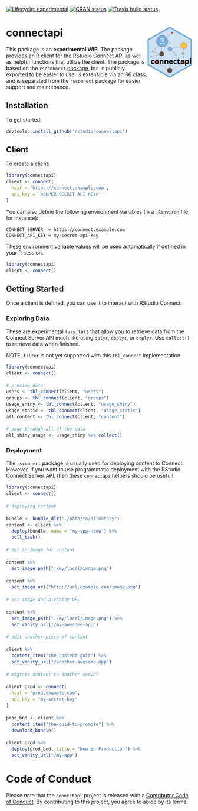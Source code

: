 
<!-- README.md is generated from README.Rmd. Please edit that file -->

<!-- badges: start -->

[![Lifecycle:
experimental](https://img.shields.io/badge/lifecycle-experimental-orange.svg)](https://www.tidyverse.org/lifecycle/#experimental)
[![CRAN
status](https://www.r-pkg.org/badges/version/connectapi)](https://cran.r-project.org/package=connectapi)
[![Travis build
status](https://travis-ci.org/rstudio/connectapi.svg?branch=master)](https://travis-ci.org/rstudio/connectapi)
<!-- badges: end -->

# connectapi <img src='man/figures/logo.svg' align="right" height="139" />

This package is an **experimental WIP**. The package provides an R
client for the [RStudio Connect
API](https://docs.rstudio.com/connect/api/) as well as helpful functions
that utilize the client. The package is based on the `rsconnnect`
[package](https://rstudio.github.io/rsconnect/), but is publicly
exported to be easier to use, is extensible via an R6 class, and is
separated from the `rsconnect` package for easier support and
maintenance.

## Installation

To get started:

``` r
devtools::install_github('rstudio/connectapi')
```

## Client

To create a client:

``` r
library(connectapi)
client <- connect(
  host = 'https://connect.example.com',
  api_key = '<SUPER SECRET API KEY>'
)
```

You can also define the following environment variables (in a
`.Renviron` file, for instance):

    CONNECT_SERVER  = https://connect.example.com
    CONNECT_API_KEY = my-secret-api-key

These environment variable values will be used automatically if defined
in your R session.

``` r
library(connectapi)
client <- connect()
```

## Getting Started

Once a client is defined, you can use it to interact with RStudio
Connect.

### Exploring Data

These are experimental `lazy_tbl`s that allow you to retrieve data from
the Connect Server API much like using `dplyr`, `dbplyr`, or `dtplyr`.
Use `collect()` to retrieve data when finished.

NOTE: `filter` is not yet supported with this `tbl_connect`
implementation.

``` r
library(connectapi)
client <- connect()

# preview data
users <- tbl_connect(client, "users")
groups <- tbl_connect(client, "groups")
usage_shiny <- tbl_connect(client, "usage_shiny")
usage_static <- tbl_connect(client, "usage_static")
all_content <- tbl_connect(client, "content")

# page through all of the data
all_shiny_usage <- usage_shiny %>% collect()
```

### Deployment

The `rsconnect` package is usually used for deploying content to
Connect. However, if you want to use programmatic deployment with the
RStudio Connect Server API, then these `connectapi` helpers should be
useful\!

``` r
library(connectapi)
client <- connect()

# deploying content

bundle <- bundle_dir("./path/to/directory")
content <- client %>% 
  deploy(bundle, name = "my-app-name") %>% 
  poll_task()

# set an image for content

content %>% 
  set_image_path("./my/local/image.png")

content %>% 
  set_image_url("http://url.example.com/image.png")

# set image and a vanity URL

content %>%
  set_image_path("./my/local/image.png") %>%
  set_vanity_url("/my-awesome-app")
  
# edit another piece of content

client %>%
  content_item("the-content-guid") %>%
  set_vanity_url("/another-awesome-app")
  
# migrate content to another server

client_prod <- connect(
  host = "prod.example.com",
  api_key = "my-secret-key"
)

prod_bnd <- client %>%
  content_item("the-guid-to-promote") %>%
  download_bundle()

client_prod %>%
  deploy(prod_bnd, title = "Now in Production") %>%
  set_vanity_url("/my-app")
```

# Code of Conduct

Please note that the `connectapi` project is released with a
[Contributor Code of Conduct](.github/CODE_OF_CONDUCT.md). By
contributing to this project, you agree to abide by its terms.

